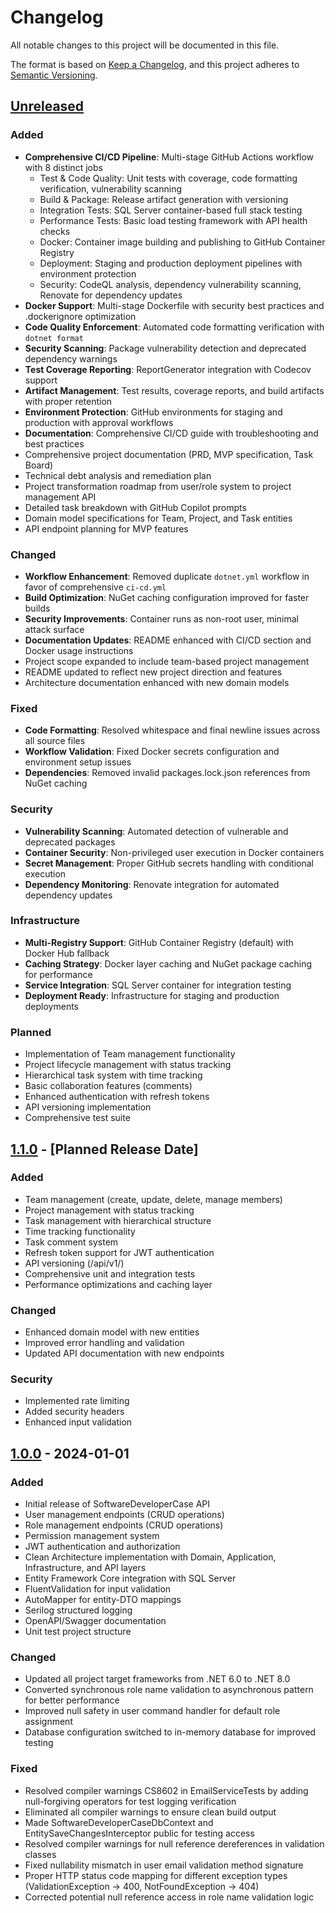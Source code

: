 # Changelog

All notable changes to this project will be documented in this file.

The format is based on [Keep a Changelog](https://keepachangelog.com/en/1.1.0/),
and this project adheres to [Semantic Versioning](https://semver.org/spec/v2.0.0.html).

## [Unreleased]

### Added
- **Comprehensive CI/CD Pipeline**: Multi-stage GitHub Actions workflow with 8 distinct jobs
  - Test & Code Quality: Unit tests with coverage, code formatting verification, vulnerability scanning
  - Build & Package: Release artifact generation with versioning
  - Integration Tests: SQL Server container-based full stack testing
  - Performance Tests: Basic load testing framework with API health checks
  - Docker: Container image building and publishing to GitHub Container Registry
  - Deployment: Staging and production deployment pipelines with environment protection
  - Security: CodeQL analysis, dependency vulnerability scanning, Renovate for dependency updates
- **Docker Support**: Multi-stage Dockerfile with security best practices and .dockerignore optimization
- **Code Quality Enforcement**: Automated code formatting verification with `dotnet format`
- **Security Scanning**: Package vulnerability detection and deprecated dependency warnings
- **Test Coverage Reporting**: ReportGenerator integration with Codecov support
- **Artifact Management**: Test results, coverage reports, and build artifacts with proper retention
- **Environment Protection**: GitHub environments for staging and production with approval workflows
- **Documentation**: Comprehensive CI/CD guide with troubleshooting and best practices
- Comprehensive project documentation (PRD, MVP specification, Task Board)
- Technical debt analysis and remediation plan
- Project transformation roadmap from user/role system to project management API
- Detailed task breakdown with GitHub Copilot prompts
- Domain model specifications for Team, Project, and Task entities
- API endpoint planning for MVP features

### Changed
- **Workflow Enhancement**: Removed duplicate `dotnet.yml` workflow in favor of comprehensive `ci-cd.yml`
- **Build Optimization**: NuGet caching configuration improved for faster builds
- **Security Improvements**: Container runs as non-root user, minimal attack surface
- **Documentation Updates**: README enhanced with CI/CD section and Docker usage instructions
- Project scope expanded to include team-based project management
- README updated to reflect new project direction and features
- Architecture documentation enhanced with new domain models

### Fixed
- **Code Formatting**: Resolved whitespace and final newline issues across all source files
- **Workflow Validation**: Fixed Docker secrets configuration and environment setup issues
- **Dependencies**: Removed invalid packages.lock.json references from NuGet caching

### Security
- **Vulnerability Scanning**: Automated detection of vulnerable and deprecated packages
- **Container Security**: Non-privileged user execution in Docker containers
- **Secret Management**: Proper GitHub secrets handling with conditional execution
- **Dependency Monitoring**: Renovate integration for automated dependency updates

### Infrastructure
- **Multi-Registry Support**: GitHub Container Registry (default) with Docker Hub fallback
- **Caching Strategy**: Docker layer caching and NuGet package caching for performance
- **Service Integration**: SQL Server container for integration testing
- **Deployment Ready**: Infrastructure for staging and production deployments

### Planned
- Implementation of Team management functionality
- Project lifecycle management with status tracking
- Hierarchical task system with time tracking
- Basic collaboration features (comments)
- Enhanced authentication with refresh tokens
- API versioning implementation
- Comprehensive test suite

## [1.1.0] - [Planned Release Date]

### Added
- Team management (create, update, delete, manage members)
- Project management with status tracking
- Task management with hierarchical structure
- Time tracking functionality
- Task comment system
- Refresh token support for JWT authentication
- API versioning (/api/v1/)
- Comprehensive unit and integration tests
- Performance optimizations and caching layer

### Changed
- Enhanced domain model with new entities
- Improved error handling and validation
- Updated API documentation with new endpoints

### Security
- Implemented rate limiting
- Added security headers
- Enhanced input validation

## [1.0.0] - 2024-01-01

### Added
- Initial release of SoftwareDeveloperCase API
- User management endpoints (CRUD operations)
- Role management endpoints (CRUD operations)
- Permission management system
- JWT authentication and authorization
- Clean Architecture implementation with Domain, Application, Infrastructure, and API layers
- Entity Framework Core integration with SQL Server
- FluentValidation for input validation
- AutoMapper for entity-DTO mappings
- Serilog structured logging
- OpenAPI/Swagger documentation
- Unit test project structure

### Changed
- Updated all project target frameworks from .NET 6.0 to .NET 8.0
- Converted synchronous role name validation to asynchronous pattern for better performance
- Improved null safety in user command handler for default role assignment
- Database configuration switched to in-memory database for improved testing

### Fixed
- Resolved compiler warnings CS8602 in EmailServiceTests by adding null-forgiving operators for test logging verification
- Eliminated all compiler warnings to ensure clean build output
- Made SoftwareDeveloperCaseDbContext and EntitySaveChangesInterceptor public for testing access
- Resolved compiler warnings for null reference dereferences in validation classes
- Fixed nullability mismatch in user email validation method signature
- Proper HTTP status code mapping for different exception types (ValidationException → 400, NotFoundException → 404)
- Corrected potential null reference access in role name validation logic

[Unreleased]: https://github.com/yourusername/SoftwareDeveloperCase/compare/v1.0.0...HEAD
[1.1.0]: https://github.com/yourusername/SoftwareDeveloperCase/compare/v1.0.0...v1.1.0
[1.0.0]: https://github.com/yourusername/SoftwareDeveloperCase/releases/tag/v1.0.0
